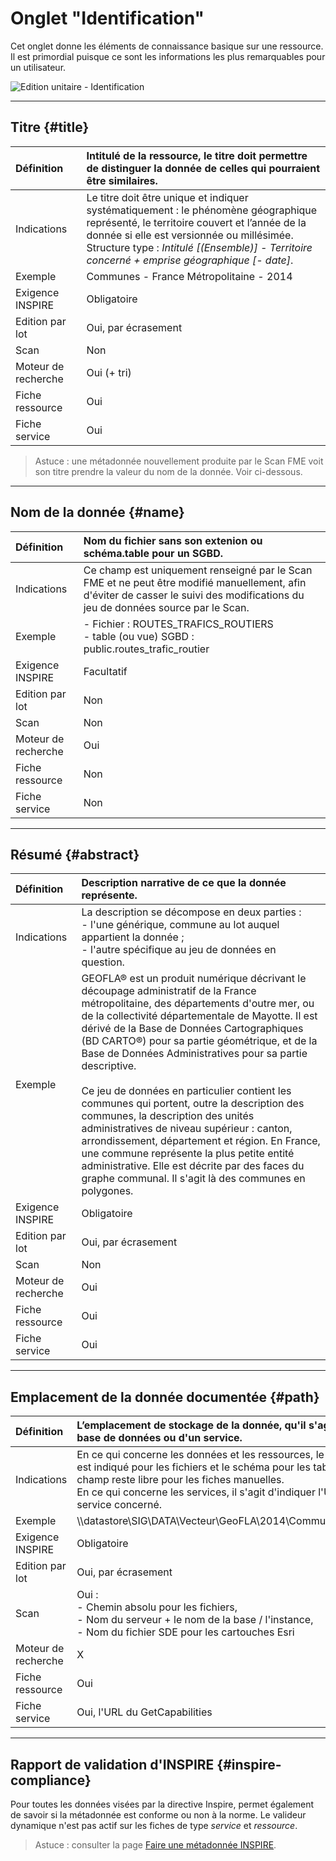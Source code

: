 # Onglet "Identification"

Cet onglet donne les éléments de connaissance basique sur une ressource. Il est primordial puisque ce sont les informations les plus remarquables pour un utilisateur.

![Edition unitaire - Identification](/images/inv_edit_one_identification.png "L&apos;é&apos;dition unitaire - onglet identification")

_________

## <i class="fa fa-eye"></i> Titre {#title}

| Définition       | Intitulé de la ressource, le titre doit permettre de distinguer la donnée de celles qui pourraient être similaires. |
| :--------------- | :--------------------------------------  |
| Indications      |  Le titre doit être unique et indiquer systématiquement : le phénomène géographique représenté,  le territoire couvert et l’année de la donnée si elle est versionnée ou millésimée.<br>Structure type : *Intitulé [(Ensemble)] - Territoire concerné  + emprise géographique [- date]*. |
| Exemple          |  Communes - France Métropolitaine - 2014 |
| Exigence INSPIRE           | Obligatoire                    |
| Edition par lot            | Oui, par écrasement            |
| Scan                       | Non                            |
| Moteur de recherche        | Oui (+ tri)                    |
| Fiche ressource            | Oui                            |
| Fiche service              | Oui                            |

> Astuce : une métadonnée nouvellement produite par le Scan FME voit son titre prendre la valeur du nom de la donnée. Voir ci-dessous. 

-------

## Nom de la donnée {#name}

| Définition           | Nom du fichier sans son extenion ou schéma.table pour un SGBD. |
| :------------------- | :------------------------------------------------------------  |
| Indications          | Ce champ est uniquement renseigné par le Scan FME et ne peut être modifié manuellement, afin d&apos;éviter de casser le suivi des modifications du jeu de données source par le Scan. |
| Exemple              |  - Fichier : ROUTES_TRAFICS_ROUTIERS<br>- table (ou vue) SGBD : public.routes_trafic_routier |
| Exigence INSPIRE     | Facultatif                    |
| Edition par lot      | Non                            |
| Scan                 | Non                            |
| Moteur de recherche  | Oui                            |
| Fiche ressource      | Non                            |
| Fiche service        | Non                            |

_________

## <i class="fa fa-bookmark"></i> Résumé {#abstract}

| Définition       | Description narrative de ce que la donnée représente. |
| :--------------- | :--------------------------------------  |
| Indications      |  La description se décompose en deux parties : <br />- l&apos;une générique, commune au lot auquel appartient la donnée ; <br />- l&apos;autre spécifique au jeu de données en question. |
| Exemple          |  GEOFLA® est un produit numérique décrivant le découpage administratif de la France métropolitaine, des départements d&apos;outre mer, ou de la collectivité départementale de Mayotte. Il est dérivé de la Base de Données Cartographiques (BD CARTO®) pour sa partie géométrique, et de la Base de Données Administratives pour sa partie descriptive.<br /><br />  Ce jeu de données en particulier contient les communes qui portent, outre la description des communes, la description des unités administratives de niveau supérieur : canton, arrondissement, département et région. En France, une commune représente la plus petite entité administrative. Elle est décrite par des faces du graphe communal. Il s&apos;agit là des communes en polygones.|
| Exigence INSPIRE           | Obligatoire         |
| Edition par lot            | Oui, par écrasement |
| Scan                       | Non                 |
| Moteur de recherche        | Oui                 |
| Fiche ressource            | Oui                           |
| Fiche service              | Oui                           |

_________

## <i class="fa fa-hdd-o"></i> Emplacement de la donnée documentée {#path}

| Définition          | L’emplacement de stockage de la donnée, qu&apos;il s&apos;agisse d&apos;un fichier ou d&apos;une base de données ou d&apos;un service. |
| :------------------ | :-------------------------------------------------------------------------------------------  |
| Indications         | En ce qui concerne les données et les ressources, le chemin absolu depuis le scan est indiqué pour les fichiers et le schéma pour les tables en base de données. Le champ reste libre pour les fiches manuelles.<br />En ce qui concerne les services, il s&apos;agit d&apos;indiquer l&apos;URL du GetCapabilities du service concerné. |
| Exemple             | \\\datastore\SIG\DATA\Vecteur\GeoFLA\2014\Communes\Métropole\COMMUNE.SHP |
| Exigence INSPIRE    | Obligatoire         |
| Edition par lot     | Oui, par écrasement |
| Scan                | Oui : <br />- Chemin absolu pour les fichiers,<br />- Nom du serveur + le nom de la base / l&apos;instance,<br />- Nom du fichier SDE pour les cartouches Esri |
| Moteur de recherche | X                   |
| Fiche ressource     | Oui                           |
| Fiche service       | Oui, l&apos;URL du GetCapabilities |

_________

## <i class="fa fa-flask"></i> Rapport de validation d&apos;INSPIRE {#inspire-compliance}

Pour toutes les données visées par la directive Inspire, permet également de savoir si la métadonnée est conforme ou non à la norme.
Le valideur dynamique n&apos;est pas actif sur les fiches de type *service* et *ressource*.

> Astuce : consulter la page [Faire une métadonnée INSPIRE](md_inspire.html).
